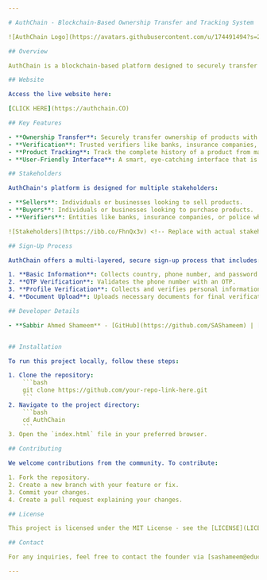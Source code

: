 ```yaml
---

# AuthChain - Blockchain-Based Ownership Transfer and Tracking System

![AuthChain Logo](https://avatars.githubusercontent.com/u/174491494?s=200&v=4)

## Overview

AuthChain is a blockchain-based platform designed to securely transfer and track ownership of products. By leveraging decentralized technology, AuthChain ensures that every transaction and ownership change is recorded immutably, providing authenticity and security for all stakeholders involved.

## Website

Access the live website here:

[CLICK HERE](https://authchain.CO)

## Key Features

- **Ownership Transfer**: Securely transfer ownership of products with a transparent and immutable record on the blockchain.
- **Verification**: Trusted verifiers like banks, insurance companies, and police can authenticate product ownership and history.
- **Product Tracking**: Track the complete history of a product from manufacturer to current owner.
- **User-Friendly Interface**: A smart, eye-catching interface that is easy to navigate for all stakeholders.

## Stakeholders

AuthChain's platform is designed for multiple stakeholders:

- **Sellers**: Individuals or businesses looking to sell products.
- **Buyers**: Individuals or businesses looking to purchase products.
- **Verifiers**: Entities like banks, insurance companies, or police who verify product details.

![Stakeholders](https://ibb.co/FhnQx3v) <!-- Replace with actual stakeholder images link -->

## Sign-Up Process

AuthChain offers a multi-layered, secure sign-up process that includes:

1. **Basic Information**: Collects country, phone number, and password.
2. **OTP Verification**: Validates the phone number with an OTP.
3. **Profile Verification**: Collects and verifies personal information including NID/Birth Certificate and optional live face photo.
4. **Document Upload**: Uploads necessary documents for final verification.

## Developer Details

- **Sabbir Ahmed Shameem** - [GitHub](https://github.com/SAShameem) | [LinkedIn](https://www.linkedin.com/in/sabbirahmedshameem/)


## Installation

To run this project locally, follow these steps:

1. Clone the repository:
    ```bash
    git clone https://github.com/your-repo-link-here.git
    ```
2. Navigate to the project directory:
    ```bash
    cd AuthChain
    ```
3. Open the `index.html` file in your preferred browser.

## Contributing

We welcome contributions from the community. To contribute:

1. Fork the repository.
2. Create a new branch with your feature or fix.
3. Commit your changes.
4. Create a pull request explaining your changes.

## License

This project is licensed under the MIT License - see the [LICENSE](LICENSE) file for details.

## Contact

For any inquiries, feel free to contact the founder via [sashameem@education-bee.com](sashameem@education-bee.com).

---
```

